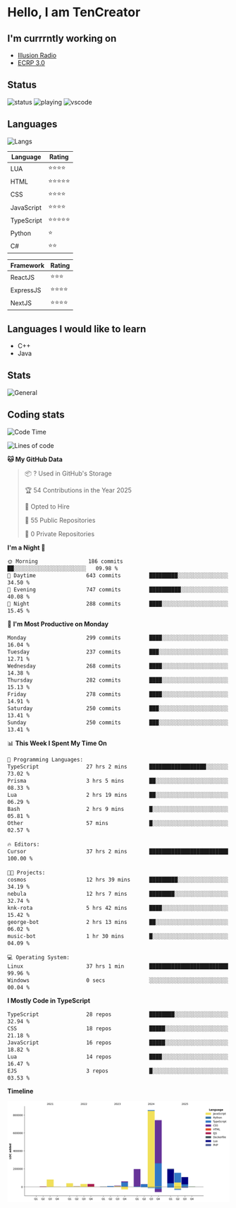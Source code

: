 # Hello, I am TenCreator

## I'm currrntly working on
- [Illusion Radio](https://illusionradio.co.uk/)
- [ECRP 3.0](http://github.com/Emerald-Coast-Roleplay/)

## Status
![status](https://api.statusbadges.me/badge/status/518334475038359555?simple=true&style=for-the-badge)
![playing](https://api.statusbadges.me/badge/playing/518334475038359555?style=for-the-badge)
![vscode](https://api.statusbadges.me/badge/vscode/518334475038359555?style=for-the-badge)

## Languages
![Langs](https://github-readme-stats.vercel.app/api/top-langs/?username=tencreator&layout=compact&theme=radical)


|Language|Rating|
|--------|------|
|LUA|⭐️⭐️⭐️⭐️|
|HTML|⭐️⭐️⭐️⭐️⭐️|
|CSS|⭐️⭐️⭐️⭐️|
|JavaScript|⭐️⭐️⭐️⭐️|
|TypeScript|⭐️⭐️⭐️⭐️⭐️|
|Python|⭐️|
|C#|⭐️⭐️ |

|Framework|Rating|
|--------|------|
|ReactJS|⭐️⭐️⭐|
|ExpressJS|⭐️⭐️⭐️⭐️|
|NextJS|⭐️⭐️⭐⭐️|

## Languages I would like to learn
- C++
- Java

## Stats
![General](https://github-readme-stats.vercel.app/api?username=tencreator&show_icons=true&theme=radical)

## Coding stats

<!--START_SECTION:waka-->
![Code Time](http://img.shields.io/badge/Code%20Time-440%20hrs%2019%20mins-blue)

![Lines of code](https://img.shields.io/badge/From%20Hello%20World%20I%27ve%20Written-1.9%20million%20lines%20of%20code-blue)

**🐱 My GitHub Data** 

> 📦 ? Used in GitHub's Storage 
 > 
> 🏆 54 Contributions in the Year 2025
 > 
> 💼 Opted to Hire
 > 
> 📜 55 Public Repositories 
 > 
> 🔑 0 Private Repositories 
 > 
**I'm a Night 🦉** 

```text
🌞 Morning                186 commits         ██░░░░░░░░░░░░░░░░░░░░░░░   09.98 % 
🌆 Daytime                643 commits         █████████░░░░░░░░░░░░░░░░   34.50 % 
🌃 Evening                747 commits         ██████████░░░░░░░░░░░░░░░   40.08 % 
🌙 Night                  288 commits         ████░░░░░░░░░░░░░░░░░░░░░   15.45 % 
```
📅 **I'm Most Productive on Monday** 

```text
Monday                   299 commits         ████░░░░░░░░░░░░░░░░░░░░░   16.04 % 
Tuesday                  237 commits         ███░░░░░░░░░░░░░░░░░░░░░░   12.71 % 
Wednesday                268 commits         ████░░░░░░░░░░░░░░░░░░░░░   14.38 % 
Thursday                 282 commits         ████░░░░░░░░░░░░░░░░░░░░░   15.13 % 
Friday                   278 commits         ████░░░░░░░░░░░░░░░░░░░░░   14.91 % 
Saturday                 250 commits         ███░░░░░░░░░░░░░░░░░░░░░░   13.41 % 
Sunday                   250 commits         ███░░░░░░░░░░░░░░░░░░░░░░   13.41 % 
```


📊 **This Week I Spent My Time On** 

```text
💬 Programming Languages: 
TypeScript               27 hrs 2 mins       ██████████████████░░░░░░░   73.02 % 
Prisma                   3 hrs 5 mins        ██░░░░░░░░░░░░░░░░░░░░░░░   08.33 % 
Lua                      2 hrs 19 mins       ██░░░░░░░░░░░░░░░░░░░░░░░   06.29 % 
Bash                     2 hrs 9 mins        █░░░░░░░░░░░░░░░░░░░░░░░░   05.81 % 
Other                    57 mins             █░░░░░░░░░░░░░░░░░░░░░░░░   02.57 % 

🔥 Editors: 
Cursor                   37 hrs 2 mins       █████████████████████████   100.00 % 

🐱‍💻 Projects: 
cosmos                   12 hrs 39 mins      █████████░░░░░░░░░░░░░░░░   34.19 % 
nebula                   12 hrs 7 mins       ████████░░░░░░░░░░░░░░░░░   32.74 % 
knk-rota                 5 hrs 42 mins       ████░░░░░░░░░░░░░░░░░░░░░   15.42 % 
george-bot               2 hrs 13 mins       ██░░░░░░░░░░░░░░░░░░░░░░░   06.02 % 
music-bot                1 hr 30 mins        █░░░░░░░░░░░░░░░░░░░░░░░░   04.09 % 

💻 Operating System: 
Linux                    37 hrs 1 min        █████████████████████████   99.96 % 
Windows                  0 secs              ░░░░░░░░░░░░░░░░░░░░░░░░░   00.04 % 
```

**I Mostly Code in TypeScript** 

```text
TypeScript               28 repos            ████████░░░░░░░░░░░░░░░░░   32.94 % 
CSS                      18 repos            █████░░░░░░░░░░░░░░░░░░░░   21.18 % 
JavaScript               16 repos            █████░░░░░░░░░░░░░░░░░░░░   18.82 % 
Lua                      14 repos            ████░░░░░░░░░░░░░░░░░░░░░   16.47 % 
EJS                      3 repos             █░░░░░░░░░░░░░░░░░░░░░░░░   03.53 % 
```



**Timeline**

![Lines of Code chart](https://raw.githubusercontent.com/tencreator/tencreator/main/assets/bar_graph.png)


<!--END_SECTION:waka-->
